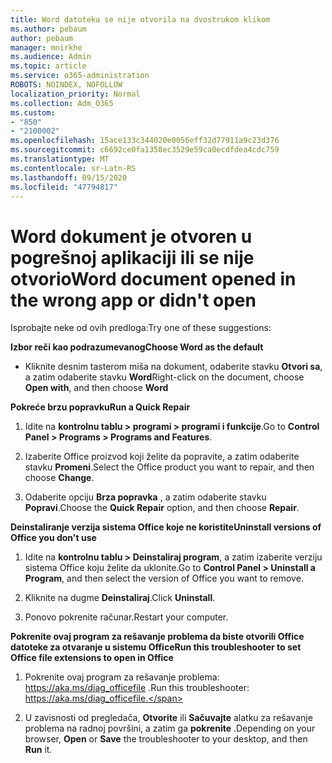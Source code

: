 ```yaml
---
title: Word datoteka se nije otvorila na dvostrukom klikom
ms.author: pebaum
author: pebaum
manager: mnirkhe
ms.audience: Admin
ms.topic: article
ms.service: o365-administration
ROBOTS: NOINDEX, NOFOLLOW
localization_priority: Normal
ms.collection: Adm_O365
ms.custom:
- "850"
- "2100002"
ms.openlocfilehash: 15ace133c344020e0056eff32d77911a9c23d376
ms.sourcegitcommit: c6692ce0fa1358ec3529e59ca0ecdfdea4cdc759
ms.translationtype: MT
ms.contentlocale: sr-Latn-RS
ms.lasthandoff: 09/15/2020
ms.locfileid: "47794817"
---
```

# <a name="word-document-opened-in-the-wrong-app-or-didnt-open"></a><span data-ttu-id="2ed69-102">Word dokument je otvoren u pogrešnoj aplikaciji ili se nije otvorio</span><span class="sxs-lookup"><span data-stu-id="2ed69-102">Word document opened in the wrong app or didn't open</span></span>

<span data-ttu-id="2ed69-103">Isprobajte neke od ovih predloga:</span><span class="sxs-lookup"><span data-stu-id="2ed69-103">Try one of these suggestions:</span></span>

<span data-ttu-id="2ed69-104">**Izbor reči kao podrazumevanog**</span><span class="sxs-lookup"><span data-stu-id="2ed69-104">**Choose Word as the default**</span></span>

- <span data-ttu-id="2ed69-105">Kliknite desnim tasterom miša na dokument, odaberite stavku **Otvori sa**, a zatim odaberite stavku **Word**</span><span class="sxs-lookup"><span data-stu-id="2ed69-105">Right-click on the document, choose **Open with**, and then choose **Word**</span></span>

<span data-ttu-id="2ed69-106">**Pokreće brzu popravku**</span><span class="sxs-lookup"><span data-stu-id="2ed69-106">**Run a Quick Repair**</span></span>

1. <span data-ttu-id="2ed69-107">Idite na **kontrolnu tablu > programi > programi i funkcije**.</span><span class="sxs-lookup"><span data-stu-id="2ed69-107">Go to **Control Panel > Programs > Programs and Features**.</span></span>

2. <span data-ttu-id="2ed69-108">Izaberite Office proizvod koji želite da popravite, a zatim odaberite stavku **Promeni**.</span><span class="sxs-lookup"><span data-stu-id="2ed69-108">Select the Office product you want to repair, and then choose **Change**.</span></span>

3. <span data-ttu-id="2ed69-109">Odaberite opciju **Brza popravka** , a zatim odaberite stavku **Popravi**.</span><span class="sxs-lookup"><span data-stu-id="2ed69-109">Choose the **Quick Repair** option, and then choose **Repair**.</span></span>

<span data-ttu-id="2ed69-110">**Deinstaliranje verzija sistema Office koje ne koristite**</span><span class="sxs-lookup"><span data-stu-id="2ed69-110">**Uninstall versions of Office you don't use**</span></span>

1. <span data-ttu-id="2ed69-111">Idite na **kontrolnu tablu > Deinstaliraj program**, a zatim izaberite verziju sistema Office koju želite da uklonite.</span><span class="sxs-lookup"><span data-stu-id="2ed69-111">Go to **Control Panel > Uninstall a Program**, and then select the version of Office you want to remove.</span></span>

2. <span data-ttu-id="2ed69-112">Kliknite na dugme **Deinstaliraj**.</span><span class="sxs-lookup"><span data-stu-id="2ed69-112">Click **Uninstall**.</span></span>

3. <span data-ttu-id="2ed69-113">Ponovo pokrenite računar.</span><span class="sxs-lookup"><span data-stu-id="2ed69-113">Restart your computer.</span></span>

<span data-ttu-id="2ed69-114">**Pokrenite ovaj program za rešavanje problema da biste otvorili Office datoteke za otvaranje u sistemu Office**</span><span class="sxs-lookup"><span data-stu-id="2ed69-114">**Run this troubleshooter to set Office file extensions to open in Office**</span></span>

1. <span data-ttu-id="2ed69-115">Pokrenite ovaj program za rešavanje problema: https://aka.ms/diag_officefile .</span><span class="sxs-lookup"><span data-stu-id="2ed69-115">Run this troubleshooter: https://aka.ms/diag_officefile.</span></span>

2. <span data-ttu-id="2ed69-116">U zavisnosti od pregledača, **Otvorite** ili **Sačuvajte** alatku za rešavanje problema na radnoj površini, a zatim ga **pokrenite** .</span><span class="sxs-lookup"><span data-stu-id="2ed69-116">Depending on your browser, **Open** or **Save** the troubleshooter to your desktop, and then **Run** it.</span></span>
